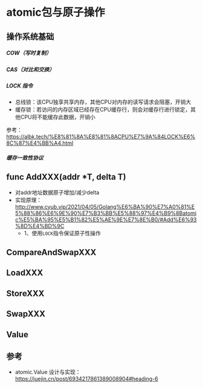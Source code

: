 # atomic包与原子操作

## 操作系统基础

##### COW（写时复制）

##### CAS（对比和交换）

##### LOCK 指令

- 总线锁：该CPU独享共享内存，其他CPU对内存的读写请求会阻塞，开销大
- 缓存锁：若访问的内存区域已经存在CPU缓存行，则会对缓存行进行锁定，其他CPU将不能缓存此数据，开销小

参考：https://albk.tech/%E8%81%8A%E8%81%8ACPU%E7%9A%84LOCK%E6%8C%87%E4%BB%A4.html

##### 缓存一致性协议


## func AddXXX(addr *T, delta T)

- 对addr地址数据原子增加/减少delta
- 实现原理：http://www.cyub.vip/2021/04/05/Golang%E6%BA%90%E7%A0%81%E5%88%86%E6%9E%90%E7%B3%BB%E5%88%97%E4%B9%8Batomic%E5%BA%95%E5%B1%82%E5%AE%9E%E7%8E%B0/#Add%E6%93%8D%E4%BD%9C
  - 1、使用`LOCK`指令保证原子性操作

## CompareAndSwapXXX

## LoadXXX

## StoreXXX

## SwapXXX

## Value

## 参考
- atomic.Value 设计与实现：https://juejin.cn/post/6934217861389008904#heading-6

